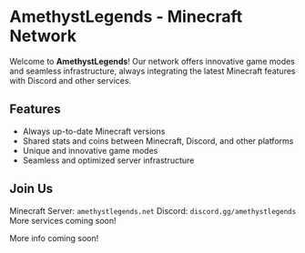 # AmethystLegends - Minecraft Network

Welcome to **AmethystLegends**! Our network offers innovative game modes and seamless infrastructure, always integrating the latest Minecraft features with Discord and other services.

## Features
- Always up-to-date Minecraft versions
- Shared stats and coins between Minecraft, Discord, and other platforms
- Unique and innovative game modes
- Seamless and optimized server infrastructure

## Join Us
Minecraft Server: `amethystlegends.net`
Discord: `discord.gg/amethystlegends`
More services coming soon!

More info coming soon!
